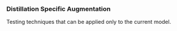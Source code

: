 ### Distillation Specific Augmentation

Testing techniques that can be applied only to the current model.